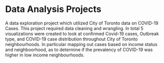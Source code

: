 # Data Analysis Projects
A data exploration project which utilized City of Toronto data on COVID-19 Cases. This project required data cleaning and wrangling. In total 5 visualizations were created to look at confirmed Covid-19 cases, Outbreak type, and COVID-19 case distribution throughout City of Toronto neighbourhoods. In particular mapping out cases based on income status and neighboorhood, as to determine if the prevalency of COVID-19 was higher in low income neighbourhoods. 
